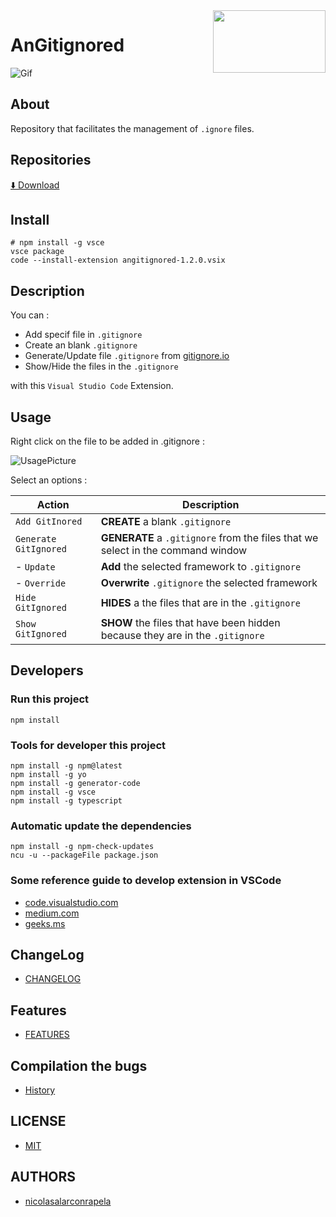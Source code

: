 <img align="right" src="https://raw.githubusercontent.com/anappwilos/gitignore/V010201/images/logoAnGitIgnoredV00000801.png" width="180px" height="100px">
<h1 align="left">AnGitignored</h1>

![Gif](https://raw.githubusercontent.com/anappwilos/gitignore/V010201/Readme_images/Usage.gif)

## About 

Repository that facilitates the management of `.ignore` files.

## Repositories

[⬇️ Download](https://raw.githubusercontent.com/anappwilos/gitignore/V010201/images/logoAnGitIgnoredV00000801.png)

## Install

    # npm install -g vsce
    vsce package
    code --install-extension angitignored-1.2.0.vsix

## Description

You can :

- Add specif file in `.gitignore`
- Create an blank `.gitignore`
- Generate/Update file `.gitignore` from [gitignore.io](https://www.gitignore.io/)
- Show/Hide the files in the `.gitignore`

with this `Visual Studio Code` Extension.

## Usage

Right click on the file to be added in .gitignore :

![UsagePicture](https://raw.githubusercontent.com/anappwilos/gitignore/V010201/Readme_images/Readme01.png)

Select an options :

| Action                | Description                                                                     |
|-----------------------|---------------------------------------------------------------------------------|
| `Add GitInored`       | **CREATE** a blank `.gitignore`                                                 |
| `Generate GitIgnored` | **GENERATE** a `.gitignore` from the files that we select in the command window |
| - `Update`            | **Add** the selected framework to `.gitignore`                                  |
| - `Override`          | **Overwrite** `.gitignore` the selected framework                               |
| `Hide GitIgnored`     | **HIDES** a the files that are in the `.gitignore`                              |
| `Show GitIgnored`     | **SHOW** the files that have been hidden because they are in the `.gitignore`   |

## Developers

### Run this project

    npm install
    
### Tools for developer this project

    npm install -g npm@latest 
    npm install -g yo
    npm install -g generator-code
    npm install -g vsce 
    npm install -g typescript

### Automatic update the dependencies

    npm install -g npm-check-updates
    ncu -u --packageFile package.json
    
### Some reference guide to develop extension in VSCode

* [code.visualstudio.com](https://code.visualstudio.com/api/working-with-extensions/publishing-extension)
* [medium.com](https://medium.com/@Ealsur/extensiones-en-visual-studio-code-39463fee452e)
* [geeks.ms](https://geeks.ms/jorge/2017/07/17/crear-nuestra-primera-extension-para-visual-studio-code-i/)

## ChangeLog

- [CHANGELOG](CHANGELOG)

## Features

- [FEATURES](FEATURES)

## Compilation the bugs

- [History](History.md)

## LICENSE

- [MIT](LICENSE)

## AUTHORS 

- [nicolasalarconrapela](https://github.com/nicolasalarconrapela)